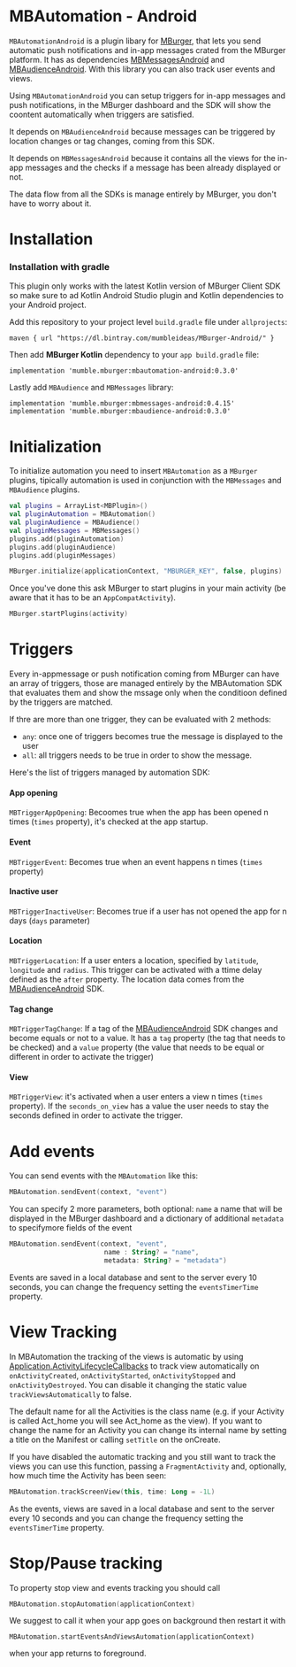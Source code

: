 # MBAutomation - Android

`MBAutomationAndroid` is a plugin libary for [MBurger](https://mburger.cloud/), that lets you send automatic push notifications and in-app messages crated from the MBurger platform. It has as dependencies [MBMessagesAndroid](https://github.com/Mumble-SRL/MBMessages-Android) and [MBAudienceAndroid](https://github.com/Mumble-SRL/MBAudience-Android). With this library you can also track user events and views.

Using `MBAutomationAndroid` you can setup triggers for in-app messages and push notifications, in the MBurger dashboard and the SDK will show the coontent automatically when triggers are satisfied.

It depends on `MBAudienceAndroid` because messages can be triggered by location changes or tag changes, coming from this SDK.

It depends on `MBMessagesAndroid` because it contains all the views for the in-app messages and the checks if a message has been already displayed or not.

The data flow from all the SDKs is manage entirely by MBurger, you don't have to worry about it.



# Installation

### Installation with gradle

This plugin only works with the latest Kotlin version of MBurger Client SDK so make sure to ad Kotlin Android Studio plugin and Kotlin dependencies to your Android project.

Add this repository to your project level `build.gradle` file under `allprojects`:

```
maven { url "https://dl.bintray.com/mumbleideas/MBurger-Android/" }
```

Then add **MBurger Kotlin** dependency to your `app build.gradle` file:

```
implementation 'mumble.mburger:mbautomation-android:0.3.0'
```

Lastly add `MBAudience` and `MBMessages` library:

```
implementation 'mumble.mburger:mbmessages-android:0.4.15'
implementation 'mumble.mburger:mbaudience-android:0.3.0'
```



# Initialization

To initialize automation you need to insert `MBAutomation` as a `MBurger` plugins, tipically automation is used in conjunction with the `MBMessages` and `MBAudience` plugins.

```kotlin
val plugins = ArrayList<MBPlugin>()
val pluginAutomation = MBAutomation()
val pluginAudience = MBAudience()
val pluginMessages = MBMessages()
plugins.add(pluginAutomation)
plugins.add(pluginAudience)
plugins.add(pluginMessages)

MBurger.initialize(applicationContext, "MBURGER_KEY", false, plugins)
```

Once you've done this ask MBurger to start plugins in your main activity (be aware that it has to be an `AppCompatActivity`).

```kotlin
MBurger.startPlugins(activity)
```



# Triggers

Every in-appmessage or push notification coming from MBurger can have an array of triggers, those are managed entirely by the MBAutomation SDK that evaluates them and show the mssage only when the conditioon defined by the triggers are matched.

If thre are more than one trigger, they can be evaluated with 2 methods:

- `any`: once one of triggers becomes true the message is displayed to the user
- `all`: all triggers needs to be true in order to show the message.

Here's the list of triggers managed by automation SDK:

#### App opening

`MBTriggerAppOpening`: Becoomes true when the app has been opened n times (`times` property), it's checked at the app startup.

#### Event

`MBTriggerEvent`: Becomes true when an event happens n times (`times` property)

#### Inactive user

`MBTriggerInactiveUser`: Becomes true if a user has not opened the app for n days (`days` parameter)

#### Location

`MBTriggerLocation`: If a user enters a location, specified by `latitude`, `longitude` and `radius`. This trigger can be activated with a ttime delay defined as the `after` property. The location data comes from the [MBAudienceAndroid](https://github.com/Mumble-SRL/MBAudience-Android) SDK.

#### Tag change

`MBTriggerTagChange`: If a tag of the [MBAudienceAndroid](https://github.com/Mumble-SRL/MBAudience-Android) SDK changes and become equals or not to a value. It has a `tag` property (the tag that needs to be checked) and a `value` property (the value that needs to be equal or different in order to activate the trigger)

#### View

`MBTriggerView`: it's activated when a user enters a view n times (`times` property). If the `seconds_on_view` has a value the user needs to stay the seconds defined in order to activate the trigger.



# Add events

You can send events with the `MBAutomation` like this:

```kotlin
MBAutomation.sendEvent(context, "event")
```

You can specify 2 more parameters, both optional: `name` a name that will be displayed in the MBurger dashboard and a dictionary of additional `metadata` to specifymore fields of the event

```kotlin
MBAutomation.sendEvent(context, "event",
                      	name : String? = "name",
                      	metadata: String? = "metadata")
```

Events are saved in a local database and sent to the server every 10 seconds, you can change the frequency setting the `eventsTimerTime` property.



# View Tracking

In MBAutomation the tracking of the views is automatic by using [Application.ActivityLifecycleCallbacks](https://developer.android.com/reference/android/app/Application.ActivityLifecycleCallbacks) to track view automatically on `onActivityCreated`, `onActivityStarted`, `onActivityStopped` and `onActivityDestroyed`. You can disable it changing the static value `trackViewsAutomatically` to false.

The default name for all the Activities is the class name (e.g. if your Activity is called Act_home you will see Act_home as the view). If you want to change the name for an Activity you can change its internal name by setting a title on the Manifest or calling `setTitle` on the onCreate.

If you have disabled the automatic tracking and you still want to track the views you can use this function, passing a `FragmentActivity` and, optionally, how much time the Activity has been seen:

```kotlin
MBAutomation.trackScreenView(this, time: Long = -1L)
```

As the events, views are saved in a local database and sent to the server every 10 seconds and you can change the frequency setting the `eventsTimerTime` property.



# Stop/Pause tracking

To property stop view and events tracking you should call 

```kotlin
MBAutomation.stopAutomation(applicationContext)
```

We suggest to call it when your app goes on background then restart it with

```
MBAutomation.startEventsAndViewsAutomation(applicationContext)
```

when your app returns to foreground.